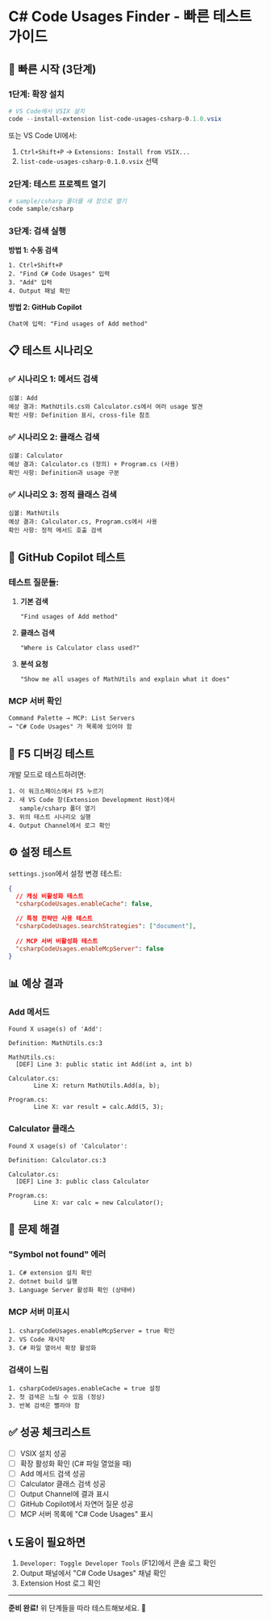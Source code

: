 # C# Code Usages Finder - 빠른 테스트 가이드

## 🚀 빠른 시작 (3단계)

### 1단계: 확장 설치

```powershell
# VS Code에서 VSIX 설치
code --install-extension list-code-usages-csharp-0.1.0.vsix
```

또는 VS Code UI에서:
1. `Ctrl+Shift+P` → `Extensions: Install from VSIX...`
2. `list-code-usages-csharp-0.1.0.vsix` 선택

### 2단계: 테스트 프로젝트 열기

```powershell
# sample/csharp 폴더를 새 창으로 열기
code sample/csharp
```

### 3단계: 검색 실행

**방법 1: 수동 검색**
```
1. Ctrl+Shift+P
2. "Find C# Code Usages" 입력
3. "Add" 입력
4. Output 패널 확인
```

**방법 2: GitHub Copilot**
```
Chat에 입력: "Find usages of Add method"
```

## 📋 테스트 시나리오

### ✅ 시나리오 1: 메서드 검색
```
심볼: Add
예상 결과: MathUtils.cs와 Calculator.cs에서 여러 usage 발견
확인 사항: Definition 표시, cross-file 참조
```

### ✅ 시나리오 2: 클래스 검색
```
심볼: Calculator
예상 결과: Calculator.cs (정의) + Program.cs (사용)
확인 사항: Definition과 usage 구분
```

### ✅ 시나리오 3: 정적 클래스 검색
```
심볼: MathUtils
예상 결과: Calculator.cs, Program.cs에서 사용
확인 사항: 정적 메서드 호출 검색
```

## 🤖 GitHub Copilot 테스트

### 테스트 질문들:

1. **기본 검색**
   ```
   "Find usages of Add method"
   ```

2. **클래스 검색**
   ```
   "Where is Calculator class used?"
   ```

3. **분석 요청**
   ```
   "Show me all usages of MathUtils and explain what it does"
   ```

### MCP 서버 확인

```
Command Palette → MCP: List Servers
→ "C# Code Usages" 가 목록에 있어야 함
```

## 🧪 F5 디버깅 테스트

개발 모드로 테스트하려면:

```
1. 이 워크스페이스에서 F5 누르기
2. 새 VS Code 창(Extension Development Host)에서
   sample/csharp 폴더 열기
3. 위의 테스트 시나리오 실행
4. Output Channel에서 로그 확인
```

## ⚙️ 설정 테스트

`settings.json`에서 설정 변경 테스트:

```json
{
  // 캐싱 비활성화 테스트
  "csharpCodeUsages.enableCache": false,
  
  // 특정 전략만 사용 테스트
  "csharpCodeUsages.searchStrategies": ["document"],
  
  // MCP 서버 비활성화 테스트
  "csharpCodeUsages.enableMcpServer": false
}
```

## 📊 예상 결과

### Add 메서드
```
Found X usage(s) of 'Add':

Definition: MathUtils.cs:3

MathUtils.cs:
  [DEF] Line 3: public static int Add(int a, int b)

Calculator.cs:
       Line X: return MathUtils.Add(a, b);

Program.cs:
       Line X: var result = calc.Add(5, 3);
```

### Calculator 클래스
```
Found X usage(s) of 'Calculator':

Definition: Calculator.cs:3

Calculator.cs:
  [DEF] Line 3: public class Calculator

Program.cs:
       Line X: var calc = new Calculator();
```

## 🐛 문제 해결

### "Symbol not found" 에러
```
1. C# extension 설치 확인
2. dotnet build 실행
3. Language Server 활성화 확인 (상태바)
```

### MCP 서버 미표시
```
1. csharpCodeUsages.enableMcpServer = true 확인
2. VS Code 재시작
3. C# 파일 열어서 확장 활성화
```

### 검색이 느림
```
1. csharpCodeUsages.enableCache = true 설정
2. 첫 검색은 느릴 수 있음 (정상)
3. 반복 검색은 빨라야 함
```

## ✅ 성공 체크리스트

- [ ] VSIX 설치 성공
- [ ] 확장 활성화 확인 (C# 파일 열었을 때)
- [ ] Add 메서드 검색 성공
- [ ] Calculator 클래스 검색 성공
- [ ] Output Channel에 결과 표시
- [ ] GitHub Copilot에서 자연어 질문 성공
- [ ] MCP 서버 목록에 "C# Code Usages" 표시

## 📞 도움이 필요하면

1. `Developer: Toggle Developer Tools` (F12)에서 콘솔 로그 확인
2. Output 패널에서 "C# Code Usages" 채널 확인
3. Extension Host 로그 확인

---

**준비 완료!** 위 단계들을 따라 테스트해보세요. 🚀
